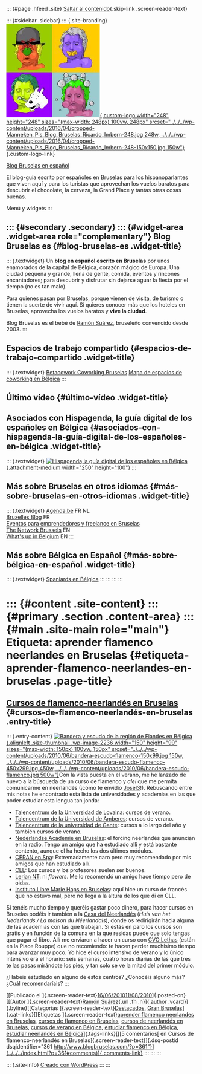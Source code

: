 ::: {#page .hfeed .site}
[Saltar al contenido](index.html#content){.skip-link
.screen-reader-text}

::: {#sidebar .sidebar}
::: {.site-branding}
[![](../../../wp-content/uploads/2016/04/cropped-Manneken_Pis_Blog_Bruselas_Ricardo_Imbern-248.jpg){.custom-logo
width="248" height="248" sizes="(max-width: 248px) 100vw, 248px"
srcset="../../../wp-content/uploads/2016/04/cropped-Manneken_Pis_Blog_Bruselas_Ricardo_Imbern-248.jpg 248w, ../../../wp-content/uploads/2016/04/cropped-Manneken_Pis_Blog_Bruselas_Ricardo_Imbern-248-150x150.jpg 150w"}](../../../index.html){.custom-logo-link}

[Blog Bruselas en español](../../../index.html)

El blog-guía escrito por españoles en Bruselas para los hispanoparlantes
que viven aquí y para los turistas que aprovechan los vuelos baratos
para descubrir el chocolate, la cerveza, la Grand Place y tantas otras
cosas buenas.

Menú y widgets
:::

::: {#secondary .secondary}
::: {#widget-area .widget-area role="complementary"}
Blog Bruselas es {#blog-bruselas-es .widget-title}
----------------

::: {.textwidget}
Un **blog en español escrito en Bruselas** por unos enamorados de la
capital de Bélgica, corazón mágico de Europa. Una ciudad pequeña y
grande, llena de gente, comida, eventos y rincones encantadores; para
descubrir y disfrutar sin dejarse aguar la fiesta por el tiempo (no es
tan malo).

Para quienes pasan por Bruselas, porque vienen de visita, de turismo o
tienen la suerte de vivir aquí. Sí quieres conocer más que los hoteles
en Bruselas, aprovecha los vuelos baratos y **vive la ciudad**.

Blog Bruselas es el bebé de [Ramón Suárez](http://www.ramonsuarez.com),
bruseleño convencido desde 2003.
:::

Espacios de trabajo compartido {#espacios-de-trabajo-compartido .widget-title}
------------------------------

::: {.textwidget}
[Betacowork Coworking Bruselas](http://www.betacowork.com) [Mapa de
espacios de coworking en Bélgica](http://coworkingbelgium.com)
:::

Último vídeo {#último-vídeo .widget-title}
------------

Asociados con Hispagenda, la guía digital de los españoles en Bélgica {#asociados-con-hispagenda-la-guía-digital-de-los-españoles-en-bélgica .widget-title}
---------------------------------------------------------------------

::: {.textwidget}
[![Hispagenda,la guía digital de los españoles en
Bélgica](../../../wp-content/uploads/2010/04/Hispagenda-250px.gif "Hispagenda, la guía digital de los españoles en Bélgica"){.attachment-medium
width="250" height="100"}](http://www.hispagenda.com)
:::

Más sobre Bruselas en otros idiomas {#más-sobre-bruselas-en-otros-idiomas .widget-title}
-----------------------------------

::: {.textwidget}
[Agenda.be](http://www.agenda.be) FR NL\
[Bruxelles Blog](http://www.bxlblog.be/) FR\
[Eventos para emprendedores y freelance en
Bruselas](http://www.betacowork.com/events/)\
[The Network
Brussels](http://groups.yahoo.com/group/TheNetworkBrussels/) EN\
[What\'s up in Belgium](http://www.whatsupin.be/) EN
:::

Más sobre Bélgica en Español {#más-sobre-bélgica-en-español .widget-title}
----------------------------

::: {.textwidget}
[Spaniards en Bélgica](http://www.spaniards.es/paises/belgica)
:::
:::
:::
:::

::: {#content .site-content}
::: {#primary .section .content-area}
::: {#main .site-main role="main"}
Etiqueta: aprender flamenco neerlandes en Bruselas {#etiqueta-aprender-flamenco-neerlandes-en-bruselas .page-title}
==================================================

[Cursos de flamenco-neerlandés en Bruselas](../../../index.html?p=361) {#cursos-de-flamenco-neerlandés-en-bruselas .entry-title}
----------------------------------------------------------------------

::: {.entry-content}
[![Bandera y escudo de la región de Flandes en
Bélgica](../../../wp-content/uploads/2010/06/bandera-escudo-flamenco-150x99.jpg "bandera-escudo-flamenco"){.alignleft
.size-thumbnail .wp-image-2236 width="150" height="99"
sizes="(max-width: 150px) 100vw, 150px"
srcset="../../../wp-content/uploads/2010/06/bandera-escudo-flamenco-150x99.jpg 150w, ../../../wp-content/uploads/2010/06/bandera-escudo-flamenco-450x299.jpg 450w, ../../../wp-content/uploads/2010/06/bandera-escudo-flamenco.jpg 500w"}](../../../wp-content/uploads/2010/06/bandera-escudo-flamenco.jpg)Con
la vista puesta en el verano, me he lanzado de nuevo a la búsqueda de un
curso de flamenco y *alei* que me permita comunicarme en neerlandés
(¡cómo te envidio [Josel3](http://josel3.blogspot.com/)!). Rebuscando
entre mis notas he encontrado esta lista de universidades y academias en
las que poder estudiar esta lengua tan jonda:

-   [Talencentrum de la Universidad de
    Lovaina](http://ilt.kuleuven.be/cursus/andere_zomercursus.php):
    cursos de verano.
-   [Talencentrum de la Universidad de
    Amberes](http://www.ua.ac.be/main.aspx?c=.LINGUANLPART&n=66739):
    cursos de verano.
-   [Talencentrum de la universidad de Gante](http://www.uct.ugent.be/):
    cursos a lo largo del año y también cursos de verano.
-   [Nederlandse Academie en Bruselas](http://www.nedaca.be): el forcing
    neerlandés que anuncian en la radio. Tengo un amigo que ha estudiado
    allí y está bastante contento, aunque el ha hecho los dos últimos
    módulos.
-   [CERAN en Spa](http://www.ceran.com/centros/ceran-ilc-belgica.php):
    Extremadamente caro pero muy recomendado por mis amigos que han
    estudiado allí.
-   [CLL](http://www.cll.be): Los cursos y los profesores suelen ser
    buenos.
-   [Lerian NT](http://www.lerian-nti.be/): ni *flowers*. Me lo
    recomendó un amigo hace tiempo pero de oidas.
-   [Instituto Libre Marie Haps en Bruselas](http://www.ilmh.be/): aquí
    hice un curso de francés que no estuvo mal, pero no llega a la
    altura de los que di en CLL.

Si tenéis mucho tiempo y queréis gastar poco dinero, para hacer cursos
en Bruselas podéis ir también a la [Casa del
Neerlandés](http://www.huisnederlandsbrussel.be/) (*Huis van het
Nederlands / La maison du Néerlandais*), donde os redirigirán hacia
alguna de las academias con las que trabajan. Si estás en paro los
cursos son gratis y en función de la comuna en la que residas puede que
solo tengas que pagar el libro. Allí me enviaron a hacer un curso con
[CVO Lethas](http://www.lethas.be) (están en la Place Rouppe) que no
recomiendo: te hacen perder muchísimo tiempo para avanzar muy poco. Yo
hice el curso intensivo de verano y lo único intensivo era el horario:
seis semanas, cuatro horas diarias de las que tres te las pasas
mirándote los pies, y tan solo se ve la mitad del primer módulo.

¿Habéis estudiado en alguno de estos centros? ¿Conocéis alguno más?
¿Cuál recomendaríais?
:::

[[Publicado el
]{.screen-reader-text}[16/06/201011/08/2010](../../../index.html?p=361)]{.posted-on}[[[Autor
]{.screen-reader-text}[Ramón
Suárez](../../2010/04/30/index.html?author=2){.url .fn .n}]{.author
.vcard}]{.byline}[[Categorías
]{.screen-reader-text}[Destacados](../../category/destacados/index.html),
[Gran
Bruselas](../../category/gran-bruselas/index.html)]{.cat-links}[[Etiquetas
]{.screen-reader-text}[aprender flamenco neerlandes en
Bruselas](index.html), [cursos de flamenco en
Bruselas](../cursos-de-flamenco-en-bruselas/index.html), [cursos de
neerlandés en Bruselas](../cursos-de-neerlandes-en-bruselas/index.html),
[cursos de verano en
Bélgica](../cursos-de-verano-en-belgica/index.html), [estudiar flamenco
en Bélgica](../estudiar-flamenco-en-belgica/index.html), [estudiar
neerlandés en
Bélgica](../estudiar-neerlandes-en-belgica/index.html)]{.tags-links}[[[5
comentarios[ en Cursos de flamenco-neerlandés en
Bruselas]{.screen-reader-text}]{.dsq-postid
dsqidentifier="361 http://www.blogbruselas.com/?p=361"}](../../../index.html?p=361#comments)]{.comments-link}
:::
:::
:::

::: {.site-info}
[Creado con WordPress](https://es.wordpress.org/)
:::
:::
